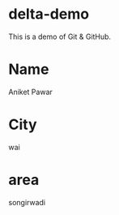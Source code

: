 # delta-demo
This is a demo of Git &amp; GitHub.

# Name
Aniket Pawar

# City
wai


# area
songirwadi